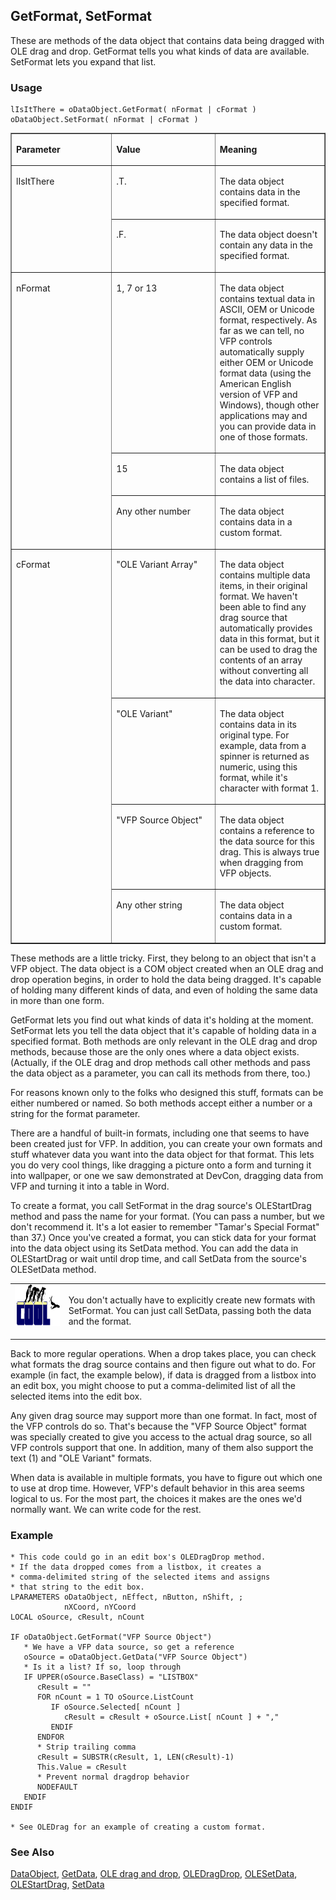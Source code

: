 ## GetFormat, SetFormat

These are methods of the data object that contains data being dragged with OLE drag and drop. GetFormat tells you what kinds of data are available. SetFormat lets you expand that list.

### Usage

```foxpro
lIsItThere = oDataObject.GetFormat( nFormat | cFormat )
oDataObject.SetFormat( nFormat | cFormat )
```
<table border cellspacing=0 cellpadding=0 width=100%>
<tr>
  <td width=32% valign=top>
  <p><b>Parameter</b></p>
  </td>
  <td width=23% valign=top>
  <p><b>Value</b></p>
  </td>
  <td width=45% valign=top>
  <p><b>Meaning</b></p>
  </td>
 </tr>
<tr>
  <td width=32% rowspan=2 valign=top>
  <p>lIsItThere</p>
  &nbsp;</td>
  <td width=23% valign=top>
  <p>.T.</p>
  </td>
  <td width=45% valign=top>
  <p>The data object contains data in the specified format.</p>
  </td>
 </tr>
<tr>
  <td width=33% valign=top>
  <p>.F.</p>
  </td>
  <td width=67% valign=top>
  <p>The data object doesn't contain any data in the specified format.</p>
  </td>
 </tr>
<tr>
  <td width=32% rowspan=3 valign=top>
  <p>nFormat</p>
  </td>
  <td width=23% valign=top>
  <p>1, 7 or 13</p>
  </td>
  <td width=45% valign=top>
  <p>The data object contains textual data in ASCII, OEM or Unicode format, respectively. As far as we can tell, no VFP controls automatically supply either OEM or Unicode format data (using the American English version of VFP and Windows), though other applications may and you can provide data in one of those formats.</p>
  </td>
 </tr>
<tr>
  <td width=33% valign=top>
  <p>15</p>
  </td>
  <td width=67% valign=top>
  <p>The data object contains a list of files. </p>
  </td>
 </tr>
<tr>
  <td width=33% valign=top>
  <p>Any other number</p>
  </td>
  <td width=67% valign=top>
  <p>The data object contains data in a custom format.</p>
  </td>
 </tr>
<tr>
  <td width=32% rowspan=4 valign=top>
  <p>cFormat</p>
  </td>
  <td width=23% valign=top>
  <p>&quot;OLE Variant Array&quot;</p>
  </td>
  <td width=45% valign=top>
  <p>The data object contains multiple data items, in their original format. We haven't been able to find any drag source that automatically provides data in this format, but it can be used to drag the contents of an array without converting all the data into character.</p>
  </td>
 </tr>
<tr>
  <td width=33% valign=top>
  <p>&quot;OLE Variant&quot;</p>
  </td>
  <td width=67% valign=top>
  <p>The data object contains data in its original type. For example, data from a spinner is returned as numeric, using this format, while it's character with format 1.</p>
  </td>
 </tr>
<tr>
  <td width=33% valign=top>
  <p>&quot;VFP Source Object&quot;</p>
  </td>
  <td width=67% valign=top>
  <p>The data object contains a reference to the data source for this drag. This is always true when dragging from VFP objects.</p>
  </td>
 </tr>
<tr>
  <td width=33% valign=top>
  <p>Any other string</p>
  </td>
  <td width=67% valign=top>
  <p>The data object contains data in a custom format.</p>
  </td>
 </tr>
</table>

These methods are a little tricky. First, they belong to an object that isn't a VFP object. The data object is a COM object created when an OLE drag and drop operation begins, in order to hold the data being dragged. It's capable of holding many different kinds of data, and even of holding the same data in more than one form. 

GetFormat lets you find out what kinds of data it's holding at the moment. SetFormat lets you tell the data object that it's capable of holding data in a specified format. Both methods are only relevant in the OLE drag and drop methods, because those are the only ones where a data object exists. (Actually, if the OLE drag and drop methods call other methods and pass the data object as a parameter, you can call its methods from there, too.)

For reasons known only to the folks who designed this stuff, formats can be either numbered or named. So both methods accept either a number or a string for the format parameter. 

There are a handful of built-in formats, including one that seems to have been created just for VFP. In addition, you can create your own formats and stuff whatever data you want into the data object for that format. This lets you do very cool things, like dragging a picture onto a form and turning it into wallpaper, or one we saw demonstrated at DevCon, dragging data from VFP and turning it into a table in Word. 

To create a format, you call SetFormat in the drag source's OLEStartDrag method and pass the name for your format. (You can pass a number, but we don't recommend it. It's a lot easier to remember "Tamar's Special Format" than 37.) Once you've created a format, you can stick data for your format into the data object using its SetData method. You can add the data in OLEStartDrag or wait until drop time, and call SetData from the source's OLESetData method.

<table border=0 cellspacing=0 cellpadding=0 width=100%>
<tr>
  <td width=17% valign=top>
<img width=114 height=66 src="cool.gif"></p>
  </td>
  <td width=83%>
  <p>You don't actually have to explicitly create new formats with SetFormat. You can just call SetData, passing both the data and the format.</p>
  </td>
 </tr>
</table>

 Back to more regular operations. When a drop takes place, you can check what formats the drag source contains and then figure out what to do. For example (in fact, the example below), if data is dragged from a listbox into an edit box, you might choose to put a comma-delimited list of all the selected items into the edit box.

Any given drag source may support more than one format. In fact, most of the VFP controls do so. That's because the "VFP Source Object" format was specially created to give you access to the actual drag source, so all VFP controls support that one. In addition, many of them also support the text (1) and "OLE Variant" formats. 

When data is available in multiple formats, you have to figure out which one to use at drop time. However, VFP's default behavior in this area seems logical to us. For the most part, the choices it makes are the ones we'd normally want. We can write code for the rest.

### Example

```foxpro
* This code could go in an edit box's OLEDragDrop method.
* If the data dropped comes from a listbox, it creates a
* comma-delimited string of the selected items and assigns
* that string to the edit box.
LPARAMETERS oDataObject, nEffect, nButton, nShift, ;
            nXCoord, nYCoord
LOCAL oSource, cResult, nCount

IF oDataObject.GetFormat("VFP Source Object")
   * We have a VFP data source, so get a reference
   oSource = oDataObject.GetData("VFP Source Object")
   * Is it a list? If so, loop through
   IF UPPER(oSource.BaseClass) = "LISTBOX"
      cResult = ""
      FOR nCount = 1 TO oSource.ListCount
         IF oSource.Selected[ nCount ]
            cResult = cResult + oSource.List[ nCount ] + ","
         ENDIF
      ENDFOR
      * Strip trailing comma
      cResult = SUBSTR(cResult, 1, LEN(cResult)-1)
      This.Value = cResult
      * Prevent normal dragdrop behavior
      NODEFAULT
   ENDIF
ENDIF

* See OLEDrag for an example of creating a custom format.
```
### See Also

[DataObject](s4g770.md), [GetData](s4g776.md), [OLE drag and drop](s4g830.md), [OLEDragDrop](s4g823.md), [OLESetData](s4g829.md), [OLEStartDrag](s4g824.md), [SetData](s4g776.md)